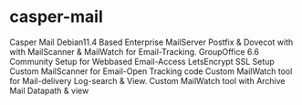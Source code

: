# casper-mail
Casper Mail
Debian11.4 Based Enterprise MailServer 
Postfix & Dovecot with 
with MailScanner & MailWatch for Email-Tracking.
GroupOffice 6.6 Community Setup for Webbased Email-Access
LetsEncrypt SSL Setup
Custom MailScanner for Email-Open Tracking code
Custom MailWatch tool for Mail-delivery Log-search & View.
Custom MailWatch tool with Archive Mail Datapath & view
